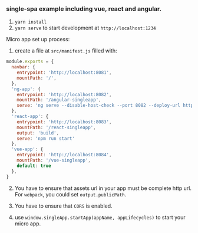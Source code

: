 ### single-spa example including vue, react and angular.

1. `yarn install`
2. `yarn serve` to start development at `http://localhost:1234`

Micro app set up process: 

1. create a file at `src/manifest.js` filled with: 
```javascript
module.exports = {
  navbar: {
    entrypoint: 'http://localhost:8081',
    mountPath: '/',
  },
  'ng-app': {
    entrypoint: 'http://localhost:8082',
    mountPath: '/angular-singleapp',
    serve: 'ng serve --disable-host-check --port 8082 --deploy-url http://localhost:8082/ --live-reload false'
  },
  'react-app': {
    entrypoint: 'http://localhost:8083',
    mountPath: '/react-singleapp',
    output: 'build',
    serve: 'npm run start'
  },
  'vue-app': {
    entrypoint: 'http://localhost:8084',
    mountPath: '/vue-singleapp',
    default: true
  },
}
```

2. You have to ensure that assets url in your app must be complete http url.
For `webpack`, you could set `output.publicPath`.

3. You have to ensure that `CORS` is enabled.

4. use `window.singleApp.startApp(appName, appLifecycles)` to start your micro app.
